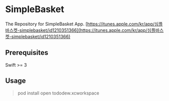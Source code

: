 # SimpleBasket
The Repository for SimpleBasket App.
[https://itunes.apple.com/kr/app/심플바스켓-simplebasket/id1210351366](https://itunes.apple.com/kr/app/심플바스켓-simplebasket/id1210351366)

## Prerequisites
Swift >= 3

## Usage
> pod install
> open tododew.xcworkspace


